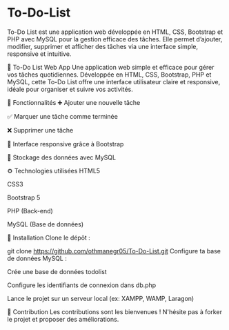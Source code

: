 # To-Do-List
To-Do List est une application web développée en HTML, CSS, Bootstrap et PHP avec MySQL pour la gestion efficace des tâches. Elle permet d’ajouter, modifier, supprimer et afficher des tâches via une interface simple, responsive et intuitive.

📝 To-Do List Web App
Une application web simple et efficace pour gérer vos tâches quotidiennes. Développée en HTML, CSS, Bootstrap, PHP et MySQL, cette To-Do List offre une interface utilisateur claire et responsive, idéale pour organiser et suivre vos activités.

🔧 Fonctionnalités
➕ Ajouter une nouvelle tâche

✅ Marquer une tâche comme terminée

❌ Supprimer une tâche

🔄 Interface responsive grâce à Bootstrap

💾 Stockage des données avec MySQL

⚙️ Technologies utilisées
HTML5

CSS3

Bootstrap 5

PHP (Back-end)

MySQL (Base de données)


🚀 Installation
Clone le dépôt :

git clone https://github.com/othmanegr05/To-Do-List.git
Configure ta base de données MySQL :

Crée une base de données todolist

Configure les identifiants de connexion dans db.php

Lance le projet sur un serveur local (ex: XAMPP, WAMP, Laragon)

🙌 Contribution
Les contributions sont les bienvenues ! N'hésite pas à forker le projet et proposer des améliorations.
